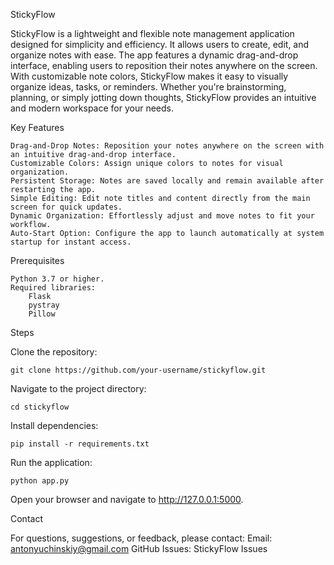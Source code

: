 StickyFlow

StickyFlow is a lightweight and flexible note management application designed for simplicity and efficiency. It allows users to create, edit, and organize notes with ease. The app features a dynamic drag-and-drop interface, enabling users to reposition their notes anywhere on the screen. With customizable note colors, StickyFlow makes it easy to visually organize ideas, tasks, or reminders. Whether you're brainstorming, planning, or simply jotting down thoughts, StickyFlow provides an intuitive and modern workspace for your needs.

Key Features

    Drag-and-Drop Notes: Reposition your notes anywhere on the screen with an intuitive drag-and-drop interface.
    Customizable Colors: Assign unique colors to notes for visual organization.
    Persistent Storage: Notes are saved locally and remain available after restarting the app.
    Simple Editing: Edit note titles and content directly from the main screen for quick updates.
    Dynamic Organization: Effortlessly adjust and move notes to fit your workflow.
    Auto-Start Option: Configure the app to launch automatically at system startup for instant access.

Prerequisites

    Python 3.7 or higher.
    Required libraries:
        Flask
        pystray
        Pillow

Steps

  Clone the repository:

    git clone https://github.com/your-username/stickyflow.git

Navigate to the project directory:

    cd stickyflow

Install dependencies:

    pip install -r requirements.txt

Run the application:

    python app.py

Open your browser and navigate to http://127.0.0.1:5000.


Contact

For questions, suggestions, or feedback, please contact:
Email: antonyuchinskiy@gmail.com
GitHub Issues: StickyFlow Issues
